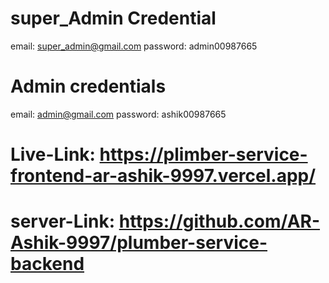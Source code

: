 # super_Admin Credential

email: super_admin@gmail.com
password: admin00987665

# Admin credentials

email: admin@gmail.com
password: ashik00987665

# Live-Link: https://plimber-service-frontend-ar-ashik-9997.vercel.app/

# server-Link: https://github.com/AR-Ashik-9997/plumber-service-backend